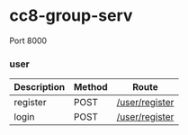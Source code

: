 # cc8-group-serv

Port 8000

### user
| Description | Method | Route |
|---|---|---|
| register | POST | [/user/register]() |
| login | POST | [/user/register]() |

